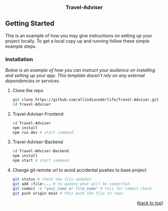 <!-- PROJECT LOGO -->
<br />
<div align="center">
    <!-- <img src="./Student-ChatBot-Frontend/src/assets/image/8943377.png" alt="Logo" width="100" height="100"> -->
  <h3 align="center">Travel-Adviser</h3>
</div>

<!-- GETTING STARTED -->

## Getting Started

This is an example of how you may give instructions on setting up your project locally.
To get a local copy up and running follow these simple example steps.

<!--
### Prerequisites

This is an example of how to list things you need to use the software and how to install them.
* npm
  ```sh
  npm install npm@latest -g
  ```
-->

### Installation

_Below is an example of how you can instruct your audience on installing and setting up your app. This template doesn't rely on any external dependencies or services._

1. Clone the repo
   ```sh
   git clone https://github.com/allindiacoderlife/Travel-Adviser.git
   cd Travel-Adviser
   ```
2. Travel-Adviser-Frontend
   ```sh
   cd Travel-Adviser
   npm install
   npm run dev # start command
   ```
3. Travel-Adviser-Backend
   ```sh
   cd Travel-Adviser-Backend
   npm install
   npm start # start command
   ```
4. Change git remote url to avoid accidental pushes to base project
   ```sh
   git status # check new file updates
   git add <file>... # to update what will be committed
   git commit -m "your_name or file_name" # this for commit check
   git push origin main # this push the file in repo
   ```

<p align="right">(<a href="#readme-top">back to top</a>)</p>
